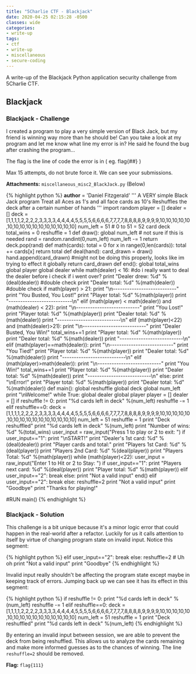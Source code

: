 ```yaml
---
title: "5Charlie CTF - Blackjack"
date: 2020-04-25 02:15:28 -0500
classes: wide
categories:
- write-up
tags:
- ctf
- write-up
- miscellaneous
- secure-coding
---
```


A write-up of the Blackjack Python application security challenge from 5Charlie CTF.

## Blackjack

### Blackjack - Challenge

I created a program to play a very simple version of Black Jack, but my friend is winning way more than he should be! Can you take a look at my program and let me know what line my error is in? He said he found the bug after crashing the program...

The flag is the line of code the error is in ( eg. flag{##} )

Max 15 attempts, do not brute force it. We can see your submissions.

**Attachments:** `miscellaneous_misc2_BlackJack.py` (Below)

{% highlight python %}
__author__ = 'Daniel Fitzgerald'
'''
 A VERY simple Black Jack program
 Treat all Aces as 1's and all face cards as 10's
 Reshuffles the deck after a certain number of hands
'''
import random
player = []
dealer = []
deck = [1,1,1,1,2,2,2,2,3,3,3,3,4,4,4,4,5,5,5,5,6,6,6,6,7,7,7,7,8,8,8,8,9,9,9,9,10,10,10,10,10,10,10,10,10,10,10,10,10,10,10,10]
num_left = 51 # 0 to 51 = 52 card deck
total_wins = 0
reshuffle = 1
def draw():
    global num_left # not sure if this is needed
    rand = random.randint(0,num_left)
    num_left -= 1
    return deck.pop(rand)
def math(cards):
    total = 0
    for x in range(0,len(cards)):
        total += cards[x]
    return total
def deal(hand):
    card_drawn = draw()
    hand.append(card_drawn) #might not be doing this properly, looks like im trying to effect it globally
    return card_drawn
def end():
    global total_wins
    global player
    global dealer
    while math(dealer) < 16: #do i really want to deal the dealer before i check if i went over?
        print "Dealer drew: %d" %(deal(dealer)) #double check
        print "Dealer total: %d" %(math(dealer)) #double check
    if math(player) > 21:
        print "\n---------------------------"
        print "You Busted, You Lost!"
        print "Player total: %d" %(math(player))
        print "---------------------------\n"
    elif (math(player) < math(dealer)) and (math(dealer) < 22):
        print "\n---------------------------"
        print "You Lost!"
        print "Player total: %d" %(math(player))
        print "Dealer total: %d" %(math(dealer))
        print "---------------------------\n"
    elif (math(player)<22) and (math(dealer)>21):
        print "\n---------------------------"
        print "Dealer Busted, You Win!"
        total_wins+=1
        print "Player total: %d" %(math(player))
        print "Dealer total: %d" %(math(dealer))
        print "---------------------------\n"
    elif (math(player)==math(dealer)):
        print "\n---------------------------"
        print "You Tied!"
        print "Player total: %d" %(math(player))
        print "Dealer total: %d" %(math(dealer))
        print "---------------------------\n"
    elif (math(player)>math(dealer)):
        print "\n---------------------------"
        print "You Win!"
        total_wins+=1
        print "Player total: %d" %(math(player))
        print "Dealer total: %d" %(math(dealer))
        print "---------------------------\n"
    else:
        print "\nError!"
        print "Player total: %d" %(math(player))
        print "Dealer total: %d" %(math(dealer))
def main():
    global reshuffle
    global deck
    global num_left
    print "\nWelcome!"
    while True:
        global dealer
        global player
        player = []
        dealer = []
        if reshuffle != 0:
            print "%d cards left in deck" %(num_left)
            reshuffle -= 1
        elif reshuffle==0:
            deck = [1,1,1,1,2,2,2,2,3,3,3,3,4,4,4,4,5,5,5,5,6,6,6,6,7,7,7,7,8,8,8,8,9,9,9,9,10,10,10,10,10,10,10,10,10,10,10,10,10,10,10,10]
            num_left = 51
            reshuffle = 1
            print "Deck reshuffled"
            print "%d cards left in deck" %(num_left)
        print "Number of wins: %d" %(total_wins)
        user_input = raw_input("Press 1 to play  or 2 to exit: ")
        if user_input=="1":
            print "\nSTART!"
            print "Dealer's 1st card: %d" %(deal(dealer))
            print "Player cards and total:"
            print "Players 1st Card: %d" %(deal(player))
            print "Players 2nd Card: %d" %(deal(player))
            print "Players Total: %d" %(math(player))
            while (math(player)<22):
                user_input = raw_input("Enter 1 to Hit or 2 to Stay: ")
                if user_input=="1":
                    print "Players next card: %d" %(deal(player))
                    print "Player total: %d" %(math(player))
                elif user_input=="2":
                    break
                else:
                    print "Not a valid input"
            end()
        elif user_input=="2":
            break
        else:
            reshuffle=2
            print "Not a valid input"
    print "Goodbye"
    print "Thanks for playing!"

#RUN
main()
{% endhighlight %}

### Blackjack - Solution

This challenge is a bit unique because it's a minor logic error that could happen in the real-world after a refactor.
Luckily for us it calls attention to itself by virtue of changing program state on invalid input.
Notice this segment:

{% highlight python %}
        elif user_input=="2":
            break
        else:
            reshuffle=2  # Uh oh
            print "Not a valid input"
    print "Goodbye"
{% endhighlight %}

Invalid input really shouldn't be affecting the program state except maybe in keeping track of errors.
Jumping back up we can see it has its effect in this segment:

{% highlight python %}
        if reshuffle != 0:
            print "%d cards left in deck" %(num_left)
            reshuffle -= 1
        elif reshuffle==0:
            deck = [1,1,1,1,2,2,2,2,3,3,3,3,4,4,4,4,5,5,5,5,6,6,6,6,7,7,7,7,8,8,8,8,9,9,9,9,10,10,10,10,10,10,10,10,10,10,10,10,10,10,10,10]
            num_left = 51
            reshuffle = 1
            print "Deck reshuffled"
            print "%d cards left in deck" %(num_left)
{% endhighlight %}

By entering an invalid input between session, we are able to prevent the deck from being reshuffled.
This allows us to analyze the cards remaining and make more informed guesses as to the chances of winning.
The line `reshuffle=2` should be removed.

**Flag:** `flag{111}`
